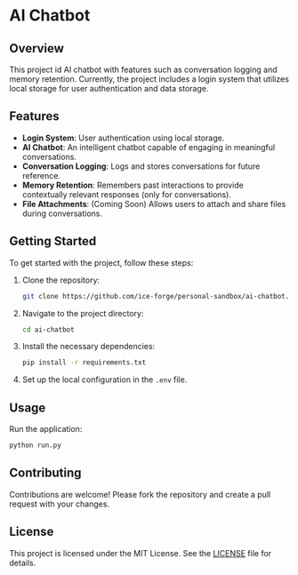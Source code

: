 # AI Chatbot

## Overview
This project id AI chatbot with features such as conversation logging and memory retention. Currently, the project includes a login system that utilizes local storage for user authentication and data storage.

## Features
- **Login System**: User authentication using local storage.
- **AI Chatbot**: An intelligent chatbot capable of engaging in meaningful conversations.
- **Conversation Logging**: Logs and stores conversations for future reference.
- **Memory Retention**: Remembers past interactions to provide contextually relevant responses (only for conversations).
- **File Attachments**: (Coming Soon) Allows users to attach and share files during conversations.

## Getting Started
To get started with the project, follow these steps:

1. Clone the repository:
    ```bash
    git clone https://github.com/ice-forge/personal-sandbox/ai-chatbot.git
    ```

2. Navigate to the project directory:
    ```bash
    cd ai-chatbot
    ```

3. Install the necessary dependencies:
    ```bash
    pip install -r requirements.txt
    ```

4. Set up the local configuration in the `.env` file.

## Usage
Run the application:
```bash
python run.py
```

## Contributing
Contributions are welcome! Please fork the repository and create a pull request with your changes.

## License
This project is licensed under the MIT License. See the [LICENSE](LICENSE) file for details.